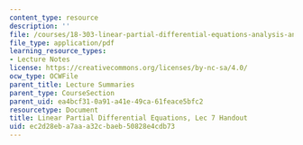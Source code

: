 ```yaml
---
content_type: resource
description: ''
file: /courses/18-303-linear-partial-differential-equations-analysis-and-numerics-fall-2014/ec2d28eba7aaa32cbaeb50828e4cdb73_MIT18_303F14_Lec7.pdf
file_type: application/pdf
learning_resource_types:
- Lecture Notes
license: https://creativecommons.org/licenses/by-nc-sa/4.0/
ocw_type: OCWFile
parent_title: Lecture Summaries
parent_type: CourseSection
parent_uid: ea4bcf31-0a91-a41e-49ca-61feace5bfc2
resourcetype: Document
title: Linear Partial Differential Equations, Lec 7 Handout
uid: ec2d28eb-a7aa-a32c-baeb-50828e4cdb73
---
```

